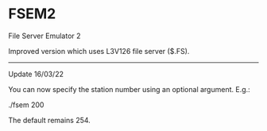 # FSEM2
File Server Emulator 2

Improved version which uses L3V126 file server ($.FS).

*****

Update 16/03/22

You can now specify the station number using an optional argument. E.g.:

./fsem 200

The default remains 254.
